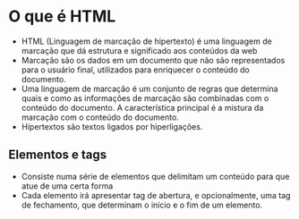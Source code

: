 # O que é HTML

- HTML (Linguagem de marcação de hipertexto) é uma linguagem de marcação que dá estrutura e significado aos conteúdos da web
- Marcação são os dados em um documento que não são representados para o usuário final, utilizados para enriquecer o conteúdo do documento.
- Uma linguagem de marcação é um conjunto de regras que determina quais e como as informações de marcação são combinadas com o conteúdo do documento. A característica principal é a mistura da marcação com o conteúdo do documento.
- Hipertextos são textos ligados por hiperligações.

## Elementos e tags

- Consiste numa série de elementos que delimitam um conteúdo para que atue de uma certa forma
- Cada elemento irá apresentar tag de abertura, e opcionalmente, uma tag de fechamento, que determinam o início e o fim de um elemento.

